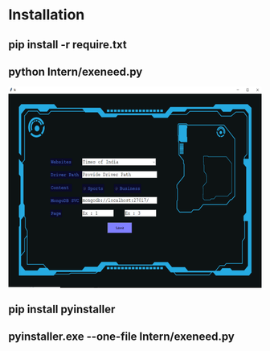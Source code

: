 # Installation

## pip install -r require.txt

## python Intern/exeneed.py

<img src="https://raw.githubusercontent.com/dhanushnayak/InternRnD/main/GUI.PNG" width="600" height="400" align=center>

## pip install pyinstaller

## pyinstaller.exe --one-file Intern/exeneed.py

